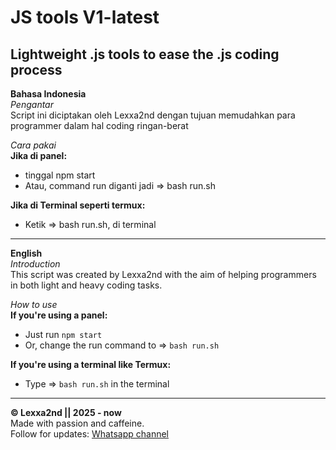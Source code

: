 # JS tools V1-latest
## Lightweight .js tools to ease the .js coding process

**Bahasa Indonesia**  
*Pengantar*  
Script ini diciptakan oleh Lexxa2nd dengan tujuan memudahkan para programmer dalam hal coding ringan-berat

*Cara pakai*  
**Jika di panel:**  
- tinggal npm start  
- Atau, command run diganti jadi => bash run.sh

**Jika di Terminal seperti termux:**  
- Ketik => bash run.sh, di terminal

---

**English**  
*Introduction*  
This script was created by Lexxa2nd with the aim of helping programmers in both light and heavy coding tasks.

*How to use*  
**If you're using a panel:**  
- Just run `npm start`  
- Or, change the run command to => `bash run.sh`

**If you're using a terminal like Termux:**  
- Type => `bash run.sh` in the terminal
---

**© Lexxa2nd || 2025 - now**  
Made with passion and caffeine.  
Follow for updates: [Whatsapp channel](https://whatsapp.com/channel/0029Vb43ANHEAKWOEuGnO23o)
